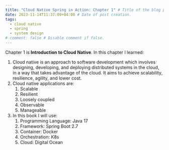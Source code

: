 ```yaml
---
title: "Cloud Native Spring in Action: Chapter 1" # Title of the blog post.
date: 2023-11-14T11:37:09+04:00 # Date of post creation.
tags:
  - cloud native
  - spring
  - system design
# comment: false # Disable comment if false.
---
```


Chapter 1 is **Introduction to Cloud Native**. In this chapter I learned:
1. Cloud native is an approach to software development which involves designing, developing, and deploying 
   distributed systems in the cloud, in a way that takes advantage of the cloud. It aims to achieve scalability, 
   resilience, 
   agility, and lower cost.
2. Cloud native applications are:
   1. Scalable
   2. Resilient
   3. Loosely coupled
   4. Observable
   5. Manageable
3. In this book I will use:
   1. Programming Language: Java 17
   2. Framework: Spring Boot 2.7
   3. Container: Docker
   4. Orchestration: K8s
   5. Cloud: Digital Ocean
